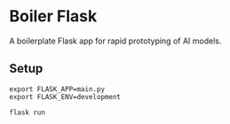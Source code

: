 # Boiler Flask

A boilerplate Flask app for rapid prototyping of AI models.

## Setup

```
export FLASK_APP=main.py
export FLASK_ENV=development

flask run
```
